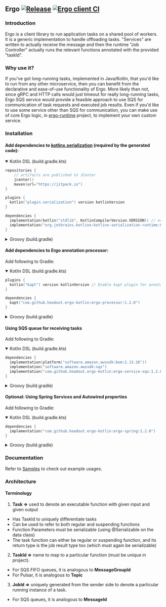 ## Ergo [![Release](https://jitpack.io/v/headout/ergo-kotlin.svg)](https://jitpack.io/#headout/ergo-kotlin) [![Ergo client CI](https://github.com/headout/ergo-kotlin/workflows/Ergo%20client%20CI/badge.svg)](https://github.com/headout/ergo-kotlin/actions?query=workflow%3A"Ergo+client+CI")

### Introduction

Ergo is a client library to run application tasks on a shared pool of workers. It is a generic implementation to handle offloading tasks. "Services" are written to actually receive the message and then the runtime "Job Controller" actually runs the relevant functions annotated with the provided "taskId".

### Why use it?

If you've got long-running tasks, implemented in Java/Kotlin, that you'd like to run from any other microservice, then you can benefit from the declarative and ease-of-use functionality of Ergo.
More likely than not, since gRPC and HTTP calls would just timeout for really long-running tasks, Ergo SQS service would provide a feasible approach to use SQS for communication of task requests and executed job results.
Even if you'd like to use some service other than SQS for communication, you can make use of core Ergo logic, in [ergo-runtime](ergo-runtime) project, to implement your own custom service.

### Installation

#### Add dependencies to [kotlinx.serialization](https://github.com/Kotlin/kotlinx.serialization) (required by the generated code):

<details open>
<summary>Kotlin DSL (build.gradle.kts)</summary>

```kotlin
repositories {
    // artifacts are published to JCenter
    jcenter()
    maven(url="https://jitpack.io")
}

plugins {
  kotlin("plugin.serialization") version kotlinVersion
}

dependencies {
  implementation(kotlin("stdlib", KotlinCompilerVersion.VERSION)) // or "stdlib-jdk8"
  implementation("org.jetbrains.kotlinx:kotlinx-serialization-runtime:0.20.0") // JVM dependency
}
```

</details>

<details>
<summary>Groovy (build.gradle)</summary>

```gradle
repositories {
    // artifacts are published to JCenter
    jcenter()
    maven { url "https://jitpack.io" }
}

plugins {
  id 'org.jetbrains.kotlin.plugin.serialization' version kotlinVersion
}

dependencies {
  implementation "org.jetbrains.kotlin:kotlin-stdlib:$kotlin_version" // or "kotlin-stdlib-jdk8"
  implementation "org.jetbrains.kotlinx:kotlinx-serialization-runtime:0.20.0" // JVM dependency
}
```

</details>

#### Add dependencies to Ergo annotation processor:

Add following to Gradle:

<details open>
<summary>Kotlin DSL (build.gradle.kts)</summary>

```kotlin
plugins {
  kotlin("kapt") version kotlinVersion // Enable kapt plugin for annotation processing
}

dependencies {
  kapt("com.github.headout.ergo-kotlin:ergo-processor:1.2.0")
}
```

</details>

<details>
<summary>Groovy (build.gradle)</summary>

```gradle
plugins {
  id 'org.jetbrains.kotlin.kapt' version kotlinVersion // Enable kapt plugin for annotation processing
}

dependencies {
  kapt "com.github.headout.ergo-kotlin:ergo-processor:1.2.0"
}
```

</details>

#### Using SQS queue for receiving tasks

Add following to Gradle:

<details open>
<summary>Kotlin DSL (build.gradle.kts)</summary>

```kotlin
dependencies {
  implementation(platform("software.amazon.awssdk:bom:2.13.26"))
  implementation("software.amazon.awssdk:sqs")
  implementation("com.github.headout.ergo-kotlin:ergo-service-sqs:1.2.0")
}
```

</details>

<details>
<summary>Groovy (build.gradle)</summary>

```gradle
dependencies {
  implementation platform("software.amazon.awssdk:bom:2.13.26")
  implementation "software.amazon.awssdk:sqs"
  implementation "com.github.headout.ergo-kotlin:ergo-service-sqs:1.2.0"
}
```

</details>

#### Optional: Using Spring Services and Autowired properties

Add following to Gradle:

<details open>
<summary>Kotlin DSL (build.gradle.kts)</summary>

```kotlin
dependencies {
  implementation("com.github.headout.ergo-kotlin:ergo-spring:1.2.0")
}
```

</details>

<details>
<summary>Groovy (build.gradle)</summary>

```gradle
dependencies {
  implementation "com.github.headout.ergo-kotlin:ergo-spring:1.2.0"
}
```

</details>

### Documentation

Refer to [Samples](sample) to check out example usages.

### Architecture

#### Terminology

1. **Task =>** used to denote an executable function with given input and given output
  - Has TaskId to uniquely differentiate tasks
  - Can be used to refer to both regular and suspending functions
  - Function Parameters must be serializable (using @Serializable on the data class)
  - The task function can either be regular or suspending function, and its return type is the job result type too (which must again be serializable)
2. **TaskId =>** name to map to a particular function (must be unique in project).
  - For SQS FIFO queues, it is analogous to **MessageGroupId**
  - For Pulsar, it is analogous to **Topic**
3. **JobId =>** uniquely generated from the sender side to denote a particular running instance of a task.
  - For SQS queues, it is analogous to **MessageId**
